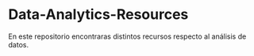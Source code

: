 # Data-Analytics-Resources
En este repositorio encontraras distintos recursos respecto al análisis de datos.

